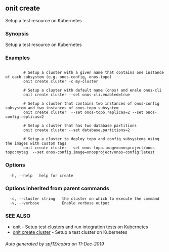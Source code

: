 ## onit create

Setup a test resource on Kubernetes

### Synopsis

Setup a test resource on Kubernetes

### Examples

```

		# Setup a cluster with a given name that contains one instance of each subsystem (e.g. onos-config, onos-topo)
		onit create cluster -c my-cluster

		# Setup a cluster with default name (onos) and enale onos-cli
		onit create cluster --set onos-cli.enabled=true

		# Setup a cluster that contains two instances of onos-config subsystem and two instances of onos-topo subsystem
		onit create cluster  --set onos-topo.replicas=2 --set onos-config.replicas=2

		# Setup a cluster that has two database partitions
		onit create cluster --set database.partitions=2 

		# Setup a cluster to deploy topo and config subsystems using the images with custom tags
		onit create cluster --set onos-topo.image=onosproject/onos-topo:mytag  --set onos-config.image=onosproject/onos-config:latest
```

### Options

```
  -h, --help   help for create
```

### Options inherited from parent commands

```
  -c, --cluster string   the cluster on which to execute the command
  -v, --verbose          Enable verbose output
```

### SEE ALSO

* [onit](onit.md)	 - Setup test clusters and run integration tests on Kubernetes
* [onit create cluster](onit_create_cluster.md)	 - Setup a test cluster on Kubernetes

###### Auto generated by spf13/cobra on 11-Dec-2019
